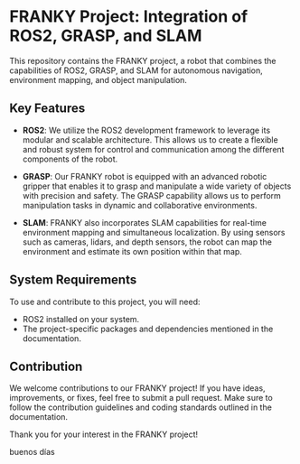 # FRANKY Project: Integration of ROS2, GRASP, and SLAM

This repository contains the FRANKY project, a robot that combines the capabilities of ROS2, GRASP, and SLAM for autonomous navigation, environment mapping, and object manipulation.

## Key Features

- **ROS2**: We utilize the ROS2 development framework to leverage its modular and scalable architecture. This allows us to create a flexible and robust system for control and communication among the different components of the robot.

- **GRASP**: Our FRANKY robot is equipped with an advanced robotic gripper that enables it to grasp and manipulate a wide variety of objects with precision and safety. The GRASP capability allows us to perform manipulation tasks in dynamic and collaborative environments.

- **SLAM**: FRANKY also incorporates SLAM capabilities for real-time environment mapping and simultaneous localization. By using sensors such as cameras, lidars, and depth sensors, the robot can map the environment and estimate its own position within that map.


## System Requirements

To use and contribute to this project, you will need:

- ROS2 installed on your system.
- The project-specific packages and dependencies mentioned in the documentation.


## Contribution

We welcome contributions to our FRANKY project! If you have ideas, improvements, or fixes, feel free to submit a pull request. Make sure to follow the contribution guidelines and coding standards outlined in the documentation.


Thank you for your interest in the FRANKY project!

buenos días